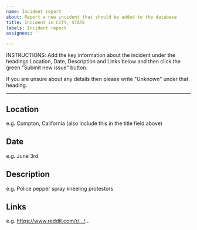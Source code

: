 ```yaml
---
name: Incident report
about: Report a new incident that should be added to the database
title: Incident in CITY, STATE
labels: Incident report
assignees: ''

---
```


INSTRUCTIONS: Add the key information about the incident under the headings Location, Date, Description and Links below and then click the green "Submit new issue" button.

If you are unsure about any details then please write "Unknown" under that heading.

---

## Location

e.g. Compton, California (also include this in the title field above)

## Date

e.g. June 3rd

## Description

e.g. Police pepper spray kneeling protestors

## Links

e.g. https://www.reddit.com/r/.../...
